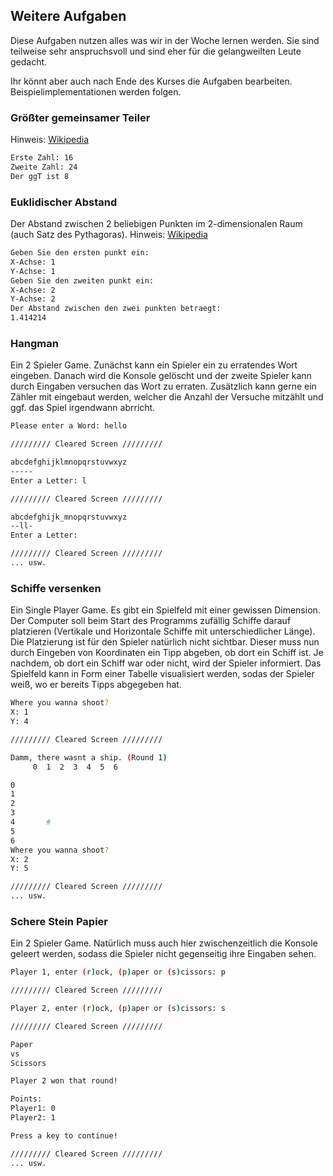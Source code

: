 ## Weitere Aufgaben

Diese Aufgaben nutzen alles was wir in der Woche lernen werden. Sie sind teilweise sehr anspruchsvoll und sind eher für die gelangweilten Leute gedacht.

Ihr könnt aber auch nach Ende des Kurses die Aufgaben bearbeiten. Beispielimplementationen werden folgen.

### Größter gemeinsamer Teiler
Hinweis: [Wikipedia](https://de.wikipedia.org/wiki/Gr%C3%B6%C3%9Fter_gemeinsamer_Teiler)

```bash
Erste Zahl: 16
Zweite Zahl: 24
Der ggT ist 8
```

### Euklidischer Abstand
Der Abstand zwischen 2 beliebigen Punkten im 2-dimensionalen Raum (auch Satz des Pythagoras). Hinweis: [Wikipedia](https://de.wikipedia.org/wiki/Euklidischer_Abstand)
```bash
Geben Sie den ersten punkt ein:
X-Achse: 1
Y-Achse: 1
Geben Sie den zweiten punkt ein:
X-Achse: 2
Y-Achse: 2
Der Abstand zwischen den zwei punkten betraegt:
1.414214
```

### Hangman
Ein 2 Spieler Game. Zunächst kann ein Spieler ein zu erratendes Wort eingeben. Danach wird die Konsole gelöscht und der zweite Spieler kann durch Eingaben versuchen das Wort zu erraten. Zusätzlich kann gerne ein Zähler mit eingebaut werden, welcher die Anzahl der Versuche mitzählt und ggf. das Spiel irgendwann abrricht.

```bash
Please enter a Word: hello

///////// Cleared Screen /////////

abcdefghijklmnopqrstuvwxyz
-----
Enter a Letter: l

///////// Cleared Screen /////////

abcdefghijk_mnopqrstuvwxyz
--ll-
Enter a Letter:

///////// Cleared Screen /////////
... usw.
```

### Schiffe versenken
Ein Single Player Game. Es gibt ein Spielfeld mit einer gewissen Dimension. Der Computer soll beim Start des Programms zufällig Schiffe darauf platzieren (Vertikale und Horizontale Schiffe mit unterschiedlicher Länge). Die Platzierung ist für den Spieler natürlich nicht sichtbar. Dieser muss nun durch Eingeben von Koordinaten ein Tipp abgeben, ob dort ein Schiff ist. Je nachdem, ob dort ein Schiff war oder nicht, wird der Spieler informiert. Das Spielfeld kann in Form einer Tabelle visualisiert werden, sodas der Spieler weiß, wo er bereits Tipps abgegeben hat.

```bash
Where you wanna shoot?
X: 1
Y: 4

///////// Cleared Screen /////////

Damm, there wasnt a ship. (Round 1)
     0  1  2  3  4  5  6

0                        
1                        
2                        
3                        
4       #                
5                        
6                        
Where you wanna shoot?
X: 2
Y: 5

///////// Cleared Screen /////////
... usw.
```

### Schere Stein Papier
Ein 2 Spieler Game. Natürlich muss auch hier zwischenzeitlich die Konsole geleert werden, sodass die Spieler nicht gegenseitig ihre Eingaben sehen.
```bash
Player 1, enter (r)ock, (p)aper or (s)cissors: p

///////// Cleared Screen /////////

Player 2, enter (r)ock, (p)aper or (s)cissors: s

///////// Cleared Screen /////////

Paper
vs
Scissors

Player 2 won that round!

Points:
Player1: 0
Player2: 1

Press a key to continue!

///////// Cleared Screen /////////
... usw.
```
